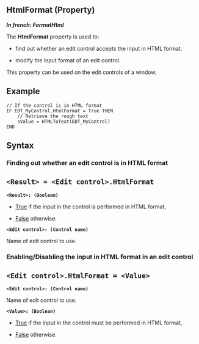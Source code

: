 


## HtmlFormat (Property)

***In french: FormatHtml***
	



<a name="XUse"></a>
<a name="Use"></a>
<a name="description"></a>
The **HtmlFormat** property is used to:

- find out whether an edit control accepts the input in HTML format.

- modify the input format of an edit control.




This property can be used on the edit controls of a window.
<a name="Example1"></a>
<a name="sample_code"></a>

## Example


```wl
// If the control is in HTML format
IF EDT_MyControl.HtmlFormat = True THEN
	// Retrieve the rough text
	sValue = HTMLToText(EDT_MyControl)
END
```

<a name="XSYNTAX"></a>
<a name="SYNTAX1"></a>

## Syntax

### Finding out whether an edit control is in HTML format

`<Result> = <Edit control>.HtmlFormat`
---

**`<Result>: (Boolean)`**



- <u><u><u><u>True</u></u></u></u> if the input in the control is performed in HTML format, 

- <u><u><u><u>False</u></u></u></u> otherwise.




**`<Edit control>: (Control name)`**

Name of edit control to use.


<a name="SYNTAX2"></a>

### Enabling/Disabling the input in HTML format in an edit control

`<Edit control>.HtmlFormat = <Value>`
---

**`<Edit control>: (Control name)`**

Name of edit control to use.

**`<Value>: (Boolean)`**



- <u><u><u><u>True</u></u></u></u> if the input in the control must be performed in HTML format, 

- <u><u><u><u>False</u></u></u></u> otherwise.







